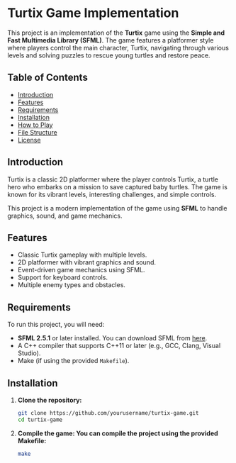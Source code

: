# Turtix Game Implementation

This project is an implementation of the **Turtix** game using the **Simple and Fast Multimedia Library (SFML)**. The game features a platformer style where players control the main character, Turtix, navigating through various levels and solving puzzles to rescue young turtles and restore peace.

## Table of Contents
- [Introduction](#introduction)
- [Features](#features)
- [Requirements](#requirements)
- [Installation](#installation)
- [How to Play](#how-to-play)
- [File Structure](#file-structure)
- [License](#license)

## Introduction
Turtix is a classic 2D platformer where the player controls Turtix, a turtle hero who embarks on a mission to save captured baby turtles. The game is known for its vibrant levels, interesting challenges, and simple controls.

This project is a modern implementation of the game using **SFML** to handle graphics, sound, and game mechanics.

## Features
- Classic Turtix gameplay with multiple levels.
- 2D platformer with vibrant graphics and sound.
- Event-driven game mechanics using SFML.
- Support for keyboard controls.
- Multiple enemy types and obstacles.

## Requirements
To run this project, you will need:
- **SFML 2.5.1** or later installed. You can download SFML from [here](https://www.sfml-dev.org/).
- A C++ compiler that supports C++11 or later (e.g., GCC, Clang, Visual Studio).
- Make (if using the provided `Makefile`).

## Installation
1. **Clone the repository:**
   ```bash
   git clone https://github.com/yourusername/turtix-game.git
   cd turtix-game
   ```
2. **Compile the game: You can compile the project using the provided Makefile:**
   ```bash
   make
   ```

